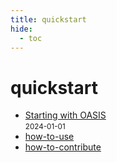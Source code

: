 ```yaml
---
title: quickstart
hide:
  - toc
---
```


# quickstart

- [Starting with OASIS](/quickstart/oasis.md)  
  <small>2024-01-01</small>
- [how-to-use](/quickstart/data-library/how-to-use.md)  
  <small></small>
- [how-to-contribute](/quickstart/data-library/how-to-contribute.md)  
  <small></small>